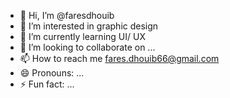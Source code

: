 - 👋 Hi, I’m @faresdhouib
- 👀 I’m interested in graphic design
- 🌱 I’m currently learning UI/ UX
- 💞️ I’m looking to collaborate on ...
- 📫 How to reach me fares.dhouib66@gmail.com
- 😄 Pronouns: ...
- ⚡ Fun fact: ...

<!---
faresdhouib/faresdhouib is a ✨ special ✨ repository because its `README.md` (this file) appears on your GitHub profile.
You can click the Preview link to take a look at your changes.
--->
